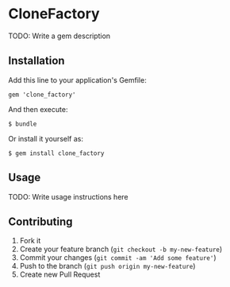 # CloneFactory

TODO: Write a gem description

## Installation

Add this line to your application's Gemfile:

    gem 'clone_factory'

And then execute:

    $ bundle

Or install it yourself as:

    $ gem install clone_factory

## Usage

TODO: Write usage instructions here

## Contributing

1. Fork it
2. Create your feature branch (`git checkout -b my-new-feature`)
3. Commit your changes (`git commit -am 'Add some feature'`)
4. Push to the branch (`git push origin my-new-feature`)
5. Create new Pull Request
